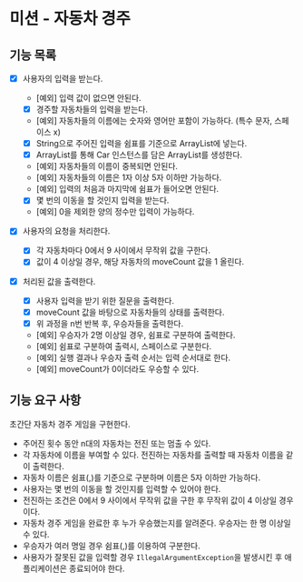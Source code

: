 # 미션 - 자동차 경주

## 기능 목록

- [x] 사용자의 입력을 받는다.
  - [예외] 입력 값이 없으면 안된다.
  - [x] 경주할 자동차들의 입력을 받는다.
  - [예외] 자동차들의 이름에는 숫자와 영어만 포함이 가능하다. (특수 문자, 스페이스 x)
  - [x] String으로 주어진 입력을 쉼표를 기준으로 ArrayList에 넣는다.
  - [x] ArrayList를 통해 Car 인스턴스를 담은 ArrayList를 생성한다.
  - [예외] 자동차들의 이름이 중복되면 안된다.
  - [예외] 자동차들의 이름은 1자 이상 5자 이하만 가능하다.
  - [예외] 입력의 처음과 마지막에 쉼표가 들어오면 안된다.
  - [x] 몇 번의 이동을 할 것인지 입력을 받는다.
  - [예외] 0을 제외한 양의 정수만 입력이 가능하다.

- [x] 사용자의 요청을 처리한다.
  - [x] 각 자동차마다 0에서 9 사이에서 무작위 값을 구한다.
  - [x] 값이 4 이상일 경우, 해당 자동차의 moveCount 값을 1 올린다.

- [x] 처리된 값을 출력한다.
  - [x] 사용자 입력을 받기 위한 질문을 출력한다.
  - [x] moveCount 값을 바탕으로 자동차들의 상태를 출력한다.
  - [x] 위 과정을 n번 반복 후, 우승자들을 출력한다.
  - [예외] 우승자가 2명 이상일 경우, 쉼표로 구분하여 출력한다.
  - [예외] 쉼표로 구분하여 출력시, 스페이스로 구분한다.
  - [예외] 실행 결과나 우승자 출력 순서는 입력 순서대로 한다.
  - [예외] moveCount가 0이더라도 우승할 수 있다.

## 기능 요구 사항

초간단 자동차 경주 게임을 구현한다.

- 주어진 횟수 동안 n대의 자동차는 전진 또는 멈출 수 있다.
- 각 자동차에 이름을 부여할 수 있다. 전진하는 자동차를 출력할 때 자동차 이름을 같이 출력한다.
- 자동차 이름은 쉼표(,)를 기준으로 구분하며 이름은 5자 이하만 가능하다.
- 사용자는 몇 번의 이동을 할 것인지를 입력할 수 있어야 한다.
- 전진하는 조건은 0에서 9 사이에서 무작위 값을 구한 후 무작위 값이 4 이상일 경우이다.
- 자동차 경주 게임을 완료한 후 누가 우승했는지를 알려준다. 우승자는 한 명 이상일 수 있다.
- 우승자가 여러 명일 경우 쉼표(,)를 이용하여 구분한다.
- 사용자가 잘못된 값을 입력할 경우 `IllegalArgumentException`을 발생시킨 후 애플리케이션은 종료되어야 한다.

